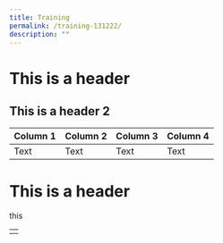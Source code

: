 ```yaml
---
title: Training
permalink: /training-131222/
description: ""
---
```

# This is a header


## This is a header 2 

| Column 1 | Column 2 | Column 3 | Column 4 |
| -------- | -------- | -------- | -------- |
| Text     | Text     | Text     | Text | 


<h1> This is a header </h1> 

<table>
	<td>
		<tr> this </tr>
	</td>
	</table 


